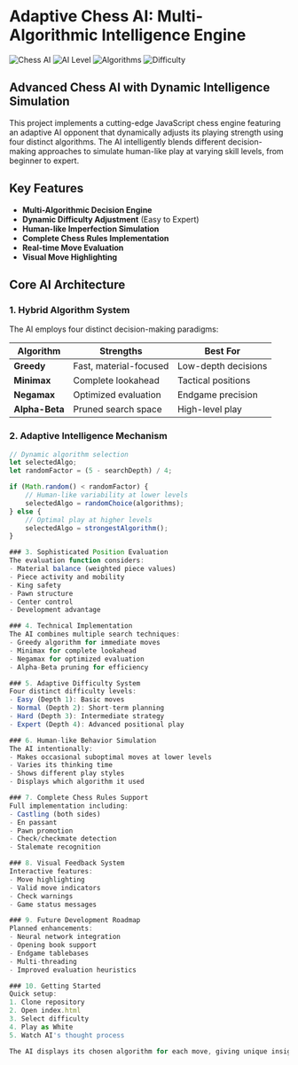 # Adaptive Chess AI: Multi-Algorithmic Intelligence Engine

![Chess AI](https://img.shields.io/badge/Game-Chess-blue)
![AI Level](https://img.shields.io/badge/AI-Adaptive-green)
![Algorithms](https://img.shields.io/badge/Algorithms-4-brightgreen)
![Difficulty](https://img.shields.io/badge/Difficulty-4_levels-orange)

## Advanced Chess AI with Dynamic Intelligence Simulation

This project implements a cutting-edge JavaScript chess engine featuring an adaptive AI opponent that dynamically adjusts its playing strength using four distinct algorithms. The AI intelligently blends different decision-making approaches to simulate human-like play at varying skill levels, from beginner to expert.

## Key Features

- **Multi-Algorithmic Decision Engine**
- **Dynamic Difficulty Adjustment** (Easy to Expert)
- **Human-like Imperfection Simulation**
- **Complete Chess Rules Implementation**
- **Real-time Move Evaluation**
- **Visual Move Highlighting**

## Core AI Architecture

### 1. Hybrid Algorithm System
The AI employs four distinct decision-making paradigms:

| Algorithm | Strengths | Best For |
|-----------|----------|----------|
| **Greedy** | Fast, material-focused | Low-depth decisions |
| **Minimax** | Complete lookahead | Tactical positions |
| **Negamax** | Optimized evaluation | Endgame precision |
| **Alpha-Beta** | Pruned search space | High-level play |

### 2. Adaptive Intelligence Mechanism
```javascript
// Dynamic algorithm selection
let selectedAlgo;
let randomFactor = (5 - searchDepth) / 4;

if (Math.random() < randomFactor) {
    // Human-like variability at lower levels
    selectedAlgo = randomChoice(algorithms); 
} else {
    // Optimal play at higher levels
    selectedAlgo = strongestAlgorithm();
}

### 3. Sophisticated Position Evaluation
The evaluation function considers:
- Material balance (weighted piece values)
- Piece activity and mobility
- King safety
- Pawn structure
- Center control
- Development advantage

### 4. Technical Implementation
The AI combines multiple search techniques:
- Greedy algorithm for immediate moves
- Minimax for complete lookahead
- Negamax for optimized evaluation
- Alpha-Beta pruning for efficiency

### 5. Adaptive Difficulty System
Four distinct difficulty levels:
- Easy (Depth 1): Basic moves
- Normal (Depth 2): Short-term planning
- Hard (Depth 3): Intermediate strategy
- Expert (Depth 4): Advanced positional play

### 6. Human-like Behavior Simulation
The AI intentionally:
- Makes occasional suboptimal moves at lower levels
- Varies its thinking time
- Shows different play styles
- Displays which algorithm it used

### 7. Complete Chess Rules Support
Full implementation including:
- Castling (both sides)
- En passant
- Pawn promotion
- Check/checkmate detection
- Stalemate recognition

### 8. Visual Feedback System
Interactive features:
- Move highlighting
- Valid move indicators
- Check warnings
- Game status messages

### 9. Future Development Roadmap
Planned enhancements:
- Neural network integration
- Opening book support
- Endgame tablebases
- Multi-threading
- Improved evaluation heuristics

### 10. Getting Started
Quick setup:
1. Clone repository
2. Open index.html
3. Select difficulty
4. Play as White
5. Watch AI's thought process

The AI displays its chosen algorithm for each move, giving unique insight into its decision-making.
